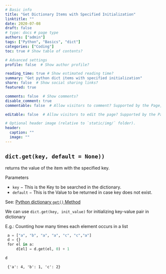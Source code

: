 ```yaml
---
# Basic info
title: "Get Dictionary Items with Specified Initialization"
linktitle: ""
date: 2020-07-08
draft: false
# type: docs # page type
authors: ["admin"]
tags: ["Python", "Basics", "dict"]
categories: ["Coding"]
toc: true # Show table of contents?

# Advanced settings
profile: false  # Show author profile?

reading_time: true # Show estimated reading time?
summary: "Get python dict items with specified initialization"
share: false  # Show social sharing links?
featured: true

comments: false  # Show comments?
disable_comment: true
commentable: false  # Allow visitors to comment? Supported by the Page, Post, and Docs content types.

editable: false  # Allow visitors to edit the page? Supported by the Page, Post, and Docs content types.

# Optional header image (relative to `static/img/` folder).
header:
  caption: ""
  image: ""
---
```


## **`dict.get(key, default = None))`**

returns the value of the item with the specified key.

Parameters

- `key` − This is the Key to be searched in the dictionary.
- `default` − This is the Value to be returned in case key does not exist.

See: [Python dictionary `get()` Method](https://www.tutorialspoint.com/python/dictionary_get.htm)

We can use `dict.get(key, init_value)` for initializing key-value pair in dictionary

E.g.: Counting how many times each element occurs in a list

```python
 a = ["a", "b", "a", "a", "c", "c","a"]
 d = {}
 for el in a:
     d[el] = d.get(el, 0) + 1
```

```python
d
```

```
 {'a': 4, 'b': 1, 'c': 2}
```